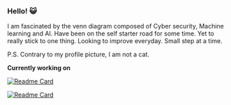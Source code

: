 ### Hello! 😺 

I am fascinated by the venn diagram composed of Cyber security, Machine learning and AI. 
Have been on the self starter road for some time. 
Yet to really stick to one thing.
Looking to improve everyday. Small step at a time.

P.S. Contrary to my profile picture, I am not a cat.

<strong>Currently working on</strong>

[![Readme Card](https://github-readme-stats.vercel.app/api/pin/?username=fanbyprinciple&repo=CounselorAI&theme=swift)](https://github.com/fanbyprinciple/CounselorAI)

[![Readme Card](https://github-readme-stats.vercel.app/api/pin/?username=fanbyprinciple&repo=noteforge&theme=swift)](https://github.com/fanbyprinciple/noteforge)


